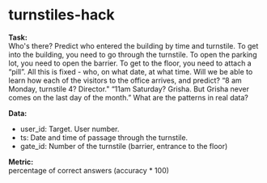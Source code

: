 # turnstiles-hack
**Task:**   
Who's there? Predict who entered the building by time and turnstile.
To get into the building, you need to go through the turnstile. To open the parking lot, you need to open the barrier. To get to the floor, you need to attach a “pill”. All this is fixed - who, on what date, at what time.
Will we be able to learn how each of the visitors to the office arrives, and predict? “8 am Monday, turnstile 4? Director." “11am Saturday? Grisha. But Grisha never comes on the last day of the month.” What are the patterns in real data?

**Data:**
- user_id: Target. User number.
- ts: Date and time of passage through the turnstile.
- gate_id: Number of the turnstile (barrier, entrance to the floor)

**Metric:**  
percentage of correct answers (accuracy * 100)
